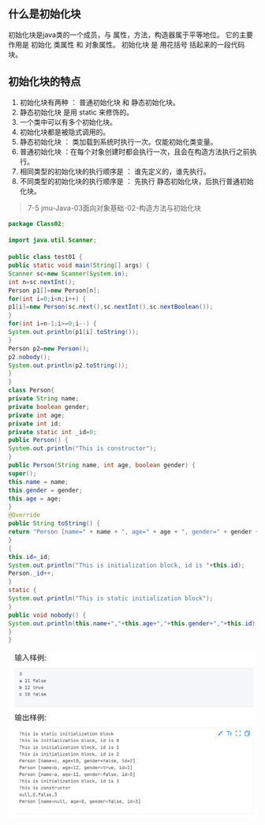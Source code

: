 ## 什么是初始化块
初始化块是java类的一个成员，与 属性，方法，构造器属于平等地位。
它的主要作用是 初始化 类属性 和 对象属性。
初始化块 是 用花括号 括起来的一段代码块。
## 初始化块的特点
1. 初始化块有两种 ： 普通初始化块 和 静态初始化块。
2. 静态初始化块 是用 static 来修饰的。
3. 一个类中可以有多个初始化块。
4. 初始化块都是被隐式调用的。
5. 静态初始化块 ： 类加载到系统时执行一次。仅能初始化类变量。
6. 普通初始化块 ：在每个对象创建时都会执行一次，且会在构造方法执行之前执行。
7. 相同类型的初始化块的执行顺序是 ： 谁先定义的，谁先执行。
8. 不同类型的初始化块的执行顺序是 ： 先执行 静态初始化块，后执行普通初始化块。

> 7-5 jmu-Java-03面向对象基础-02-构造方法与初始化块
```java
package Class02;

import java.util.Scanner;

public class test01 {
public static void main(String[] args) {
Scanner sc=new Scanner(System.in);
int n=sc.nextInt();
Person p1[]=new Person[n];
for(int i=0;i<n;i++) {
p1[i]=new Person(sc.next(),sc.nextInt(),sc.nextBoolean());
}
for(int i=n-1;i>=0;i--) {
System.out.println(p1[i].toString());
}
Person p2=new Person();
p2.nobody();
System.out.println(p2.toString());
}
}
class Person{
private String name;
private boolean gender;
private int age;
private int id;
private static int _id=0;
public Person() {
System.out.println("This is constructor");
}
public Person(String name, int age, boolean gender) {
super();
this.name = name;
this.gender = gender;
this.age = age;
}
@Override
public String toString() {
return "Person [name=" + name + ", age=" + age + ", gender=" + gender + ", id=" + id + "]";
}
{
this.id=_id;
System.out.println("This is initialization block, id is "+this.id);
Person._id++;
}
static {
System.out.println("This is static initialization block");
}
public void nobody() {
System.out.println(this.name+","+this.age+","+this.gender+","+this.id);
}
}
```

![](../img/初始化块-20231026204402.png)
